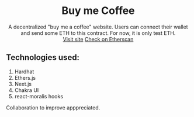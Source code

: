 <h1 align="center">
    Buy me Coffee
</h1>

<p align="center">
    A decentralized "buy me a coffee" website. Users can connect their wallet and send some ETH to this contract. For now, it is only test ETH.
    <br>
    <a href="https://buy-me-coffee-defi.vercel.app">Visit site</a> <a href="https://sepolia.etherscan.io/address/0x65658ad65FFB3A11867D1dd4DC53d773cbf0FEA4">Check on Etherscan</a>
</p>

## Technologies used:

1. Hardhat
2. Ethers.js
3. Next.js
4. Chakra UI
5. react-moralis hooks

<p align="left">
    Collaboration to improve apppreciated.
</p>
